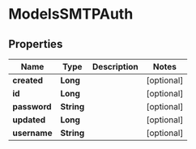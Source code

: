 
# ModelsSMTPAuth

## Properties
Name | Type | Description | Notes
------------ | ------------- | ------------- | -------------
**created** | **Long** |  |  [optional]
**id** | **Long** |  |  [optional]
**password** | **String** |  |  [optional]
**updated** | **Long** |  |  [optional]
**username** | **String** |  |  [optional]



